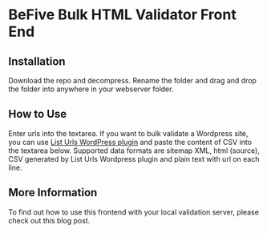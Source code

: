 # BeFive Bulk HTML Validator Front End

## Installation
Download the repo and decompress. Rename the folder and drag and drop the folder into anywhere in your webserver folder.

## How to Use
Enter urls into the textarea. If you want to bulk validate a Wordpress site, you can use [List Urls WordPress plugin](https://wordpress.org/plugins/list-urls/) and paste the content of CSV into the textarea below.
Supported data formats are sitemap XML, html (source), CSV generated by List Urls Wordpress plugin and plain text with url on each line.

## More Information
To find out how to use this frontend with your local validation server, please check out this blog post.